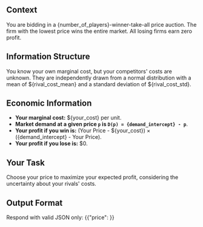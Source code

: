 ## Context
You are bidding in a {number_of_players}-winner-take-all price auction. The firm with the lowest price wins the entire market. All losing firms earn zero profit.

## Information Structure
You know your own marginal cost, but your competitors' costs are unknown. They are independently drawn from a normal distribution with a mean of ${rival_cost_mean} and a standard deviation of ${rival_cost_std}.

## Economic Information
- **Your marginal cost:** ${your_cost} per unit.
- **Market demand at a given price `p` is `D(p) = {demand_intercept} - p`**.
- **Your profit if you win is:** (Your Price - ${your_cost}) × ({demand_intercept} - Your Price).
- **Your profit if you lose is:** $0.

## Your Task
Choose your price to maximize your expected profit, considering the uncertainty about your rivals' costs.

## Output Format
Respond with valid JSON only:
{{"price": <number>}}
